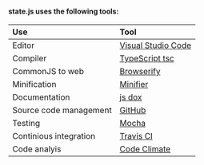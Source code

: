 #### state.js uses the following tools:

| Use                    | Tool                                                |
|:---------------------- |:--------------------------------------------------- |
| Editor                 | [Visual Studio Code](https://code.visualstudio.com) |
| Compiler               | [TypeScript tsc](http://www.typescriptlang.org)     |
| CommonJS to web        | [Browserify](http://browserify.org)                 |
| Minification           | [Minifier](https://www.npmjs.com/package/minifier)  |
| Documentation          | [js dox](http://jsdox.org)                          |
| Source code management | [GitHub](https://github.com)                        |
| Testing                | [Mocha](http://mochajs.org)                         |
| Continious integration | [Travis CI](https://travis-ci.org)                  |
| Code analyis           | [Code Climate](https://codeclimate.com)             |

